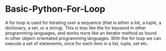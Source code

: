 # Basic-Python-For-Loop
A for loop is used for iterating over a sequence (that is either a list, a tuple, a dictionary, a set, or a string).  This is less like the for keyword in other programming languages, and works more like an iterator method as found in other object-orientated programming languages.  With the for loop we can execute a set of statements, once for each item in a list, tuple, set etc.
